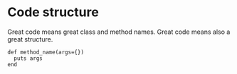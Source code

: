 # Code structure

Great code means great class and method names. Great code means also a great structure.

``` {.ruby}
def method_name(args={})
  puts args
end
```



